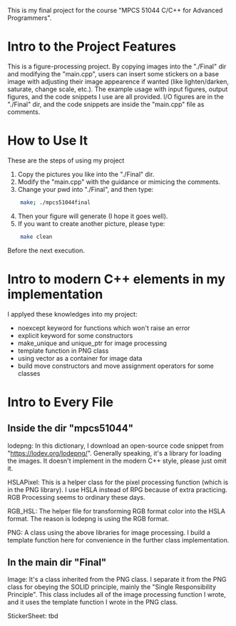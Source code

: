 This is my final project for the course "MPCS 51044	C/C++ for Advanced Programmers".

# Intro to the Project Features
This is a figure-processing project. By copying images into the "./Final" dir and modifying the "main.cpp", users can insert some stickers on a base image with adjusting their image appearence if wanted (like lighten/darken, saturate, change scale, etc.). The example usage with input figures, output figures, and the code snippets I use are all provided. I/O figures are in the "./Final" dir, and the code snippets are inside the "main.cpp" file as comments.

# How to Use It 
These are the steps of using my project
1. Copy the pictures you like into the "./Final" dir.
2. Modify the "main.cpp" with the guidance or mimicing the comments.
3. Change your pwd into "./Final", and then type:
```bash
    make; ./mpcs51044final
```
4. Then your figure will generate (I hope it goes well).
5. If you want to create another picture, please type:
```bash
    make clean
```
Before the next execution.

# Intro to modern C++ elements in my implementation
I applyed these knowledges into my project:
* noexcept keyword for functions which won't raise an error
* explicit keyword for some constructors
* make_unique and unique_ptr for image processing
* template function in PNG class
* using vector as a container for image data
* build move constructors and move assignment operators for some classes

# Intro to Every File
## Inside the dir "mpcs51044"
lodepng: In this dictionary, I download an open-source code snippet from "https://lodev.org/lodepng/". Generally speaking, it's a library for loading the images. It doesn't implement in the modern C++ style, please just omit it.

HSLAPixel: This is a helper class for the pixel processing function (which is in the PNG library). I use HSLA instead of RPG because of extra practicing. RGB Processing seems to ordinary these days.

RGB_HSL: The helper file for transforming RGB format color into the HSLA format. The reason is lodepng is using the RGB format.

PNG: A class using the above libraries for image processing. I build a template function here for convenience in the further class implementation.

## In the main dir "Final"
Image: It's a class inherited from the PNG class. I separate it from the PNG class for obeying the SOLID principle, mainly the "Single Responsibility Principle". This class includes all of the image processing function I wrote, and it uses the template function I wrote in the PNG class.

StickerSheet: tbd
